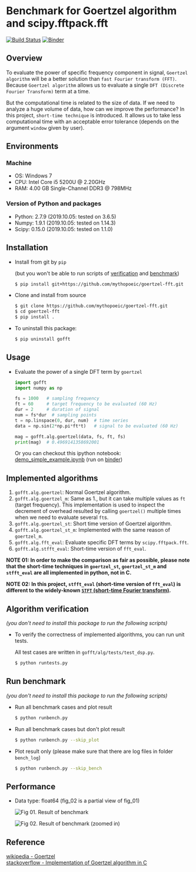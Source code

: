 # Benchmark for Goertzel algorithm and scipy.fftpack.fft

[![Build Status](https://travis-ci.com/NaleRaphael/goertzel-fft.svg?branch=master)](https://travis-ci.com/NaleRaphael/goertzel-fft)
[![Binder](https://mybinder.org/badge_logo.svg)][launch_on_binder]

## Overview

To evaluate the power of specific frequency component in signal, `Goertzel algorithm` will be a better solution than `fast Fourier transform (FFT)`. Because `Goertzel algorithm` allows us to evaluate a single `DFT (Discrete Fourier Transform)` term at a time.

But the computational time is related to the size of data. If we need to analyze a huge volume of data, how can we improve the performance? In this project, `short-time technique` is introduced. It allows us to take less computational time with an acceptable error tolerance (depends on the argument `window` given by user).

## Environments
### Machine
* OS: Windows 7
* CPU: Intel Core i5 5200U @ 2.20GHz
* RAM: 4.00 GB Single-Channel DDR3 @ 798MHz

### Version of Python and packages
* Python: 2.7.9 (2019.10.05: tested on 3.6.5)
* Numpy: 1.9.1 (2019.10.05: tested on 1.14.3)
* Scipy: 0.15.0 (2019.10.05: tested on 1.1.0)

## Installation
* Install from git by `pip`

  (but you won't be able to run scripts of [verification](#Algorithm-verification) and [benchmark](#Run-benchmark))

  ```bash
  $ pip install git+https://github.com/mythopoeic/goertzel-fft.git
  ```

* Clone and install from source

  ```bash
  $ git clone https://github.com/mythopoeic/goertzel-fft.git
  $ cd goertzel-fft
  $ pip install .
  ```

* To uninstall this package:

  ```bash
  $ pip uninstall gofft
  ```

## Usage
* Evaluate the power of a single DFT term by `goertzel`

  ```python
  import gofft
  import numpy as np

  fs = 1000   # sampling frequency
  ft = 60     # target frequency to be evaluated (60 Hz)
  dur = 2     # duration of signal
  num = fs*dur  # sampling points
  t = np.linspace(0, dur, num)  # time series
  data = np.sin(2*np.pi*ft*t)   # signal to be evaluated (60 Hz)

  mag = gofft.alg.goertzel(data, fs, ft, fs)
  print(mag)  # 0.4969141358692001
  ```

  Or you can checkout this ipython notebook: [demo_simple_example.ipynb](./doc/ipynb/demo_simple_example.ipynb)
  (run on [binder][launch_on_binder])

## Implemented algorithms

1. `gofft.alg.goertzel`: Normal Goertzel algorithm.
2. `gofft.alg.goertzel_m`: Same as 1., but it can take multiple values as `ft` (target frequency). This implementation is used to inspect the decrement of overhead resulted by calling `goertzel()` multiple times when we need to evaluate several `ft`s.
3. `gofft.alg.goertzel_st`: Short time version of Goertzel algorithm.
4. `gofft.alg.goertzel_st_m`: Implemented with the same reason of `goertzel_m`.
5. `gofft.alg.fft_eval`: Evaluate specific DFT terms by `scipy.fftpack.fft`.
6. `gofft.alg.stfft_eval`: Short-time version of `fft_eval`.

**NOTE 01: In order to make the comparison as fair as possible, please note that the short-time techniques in `goertzel_st`, `goertzel_st_m` and `stfft_eval` are all implemented in python, not in C.**

**NOTE 02: In this project, `stfft_eval` (short-time version of `fft_eval`) is different to the widely-known [`STFT` (short-time Fourier transform)][STFT].**


## Algorithm verification
*(you don't need to install this package to run the following scripts)*

* To verify the correctness of implemented algorithms, you can run unit tests. 

  All test cases are written in `gofft/alg/tests/test_dsp.py`.

  ```bash
  $ python runtests.py
  ```

## Run benchmark
*(you don't need to install this package to run the following scripts)*

* Run all benchmark cases and plot result

  ```bash
  $ python runbench.py
  ```

* Run all benchmark cases but don't plot result

  ```bash
  $ python runbench.py --skip_plot
  ```

* Plot result only (please make sure that there are log files in folder `bench_log`)

  ```bash
  $ python runbench.py --skip_bench
  ```

## Performance

* Data type: float64 (fig_02 is a partial view of fig_01)

  ![Fig 01. Result of benchmark][dtype_float64_o]

  ![Fig 02. Result of benchmark (zoomed in)][dtype_float64_z]


## Reference
[wikipedia - Goertzel](https://en.wikipedia.org/wiki/Goertzel_algorithm)  
[stackoverflow - Implementation of Goertzel algorithm in C](http://stackoverflow.com/questions/11579367)  

[dtype_float64_o]: https://i.imgur.com/vV9pjDE.png
[dtype_float64_z]: https://i.imgur.com/Bw3ohXI.png

[STFT]: https://en.wikipedia.org/wiki/Short-time_Fourier_transform
[launch_on_binder]: https://mybinder.org/v2/gh/NaleRaphael/goertzel-fft/master?filepath=doc%2Fipynb%2Fdemo_simple_example.ipynb

